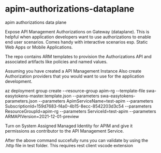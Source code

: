 # apim-authorizations-dataplane
apim authorizations data plane

Expose API Management Authorizations on Gateway (dataplane). This is helpful when application developers want to use authorizations to enable end user scenarios. 
Comes handy with interactive scenarios esp. Static Web Apps or Mobile Applications.


The repo contains ARM templates to provision the Authorizations API and associated artifacts like policies and named values.

Assuming you have created a API Management Instance
Also create Authorization providers that you would want to use for the application development.

az deployment group create --resource-group apim-rg --template-file swa-easytokens-master.template.json --parameters swa-easytokens-parameters.json --parameters ApimServiceName=test-apim --parameters SubscriptionId=159d7683-f4a0-4b15-8ecc-8542203d3c54 --parameters ResourceGroupId=apim-rg --parameters ServiceId=test-apim --parameters ARMAPIVersion=2021-12-01-preview

Turn on System Assigned Managed Identity for APIM and give it permissions as contributor to the API Management Service. 

After the above command succefully runs you can validate by using the .http file in test folder. This requires rest client vscode extension
